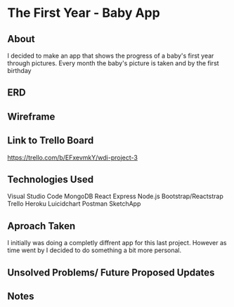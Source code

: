 # The First Year - Baby App

## About

I decided to make an app that shows the progress of a baby's first year through pictures. Every month the baby's picture is taken and by the first birthday

## ERD

## Wireframe


## Link to Trello Board

https://trello.com/b/EFxevmkY/wdi-project-3

## Technologies Used
Visual Studio Code
MongoDB
React
Express
Node.js
Bootstrap/Reactstrap
Trello
Heroku
Luicidchart
Postman
SketchApp
  
## Aproach Taken

I initially was doing a completly diffrent app for this last project. However as time went by I decided to do something a bit more personal.

## Unsolved Problems/ Future Proposed Updates

## Notes

